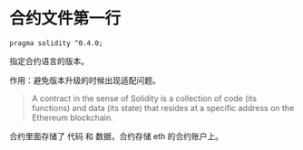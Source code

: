 




# 合约文件第一行

```
pragma solidity ^0.4.0;
```

指定合约语言的版本。

作用：避免版本升级的时候出现适配问题。

>A contract in the sense of Solidity is a collection of code (its functions) and data (its state) that resides at a specific address on the Ethereum blockchain. 

合约里面存储了 代码 和 数据，合约存储 eth 的合约账户上。

